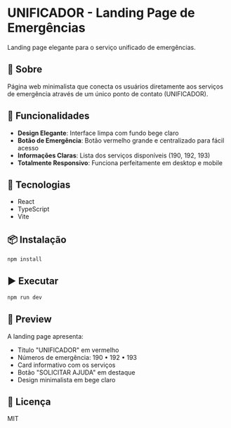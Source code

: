 # UNIFICADOR - Landing Page de Emergências

Landing page elegante para o serviço unificado de emergências.

## 📱 Sobre

Página web minimalista que conecta os usuários diretamente aos serviços de emergência através de um único ponto de contato (UNIFICADOR).

## 🎯 Funcionalidades

- **Design Elegante**: Interface limpa com fundo bege claro
- **Botão de Emergência**: Botão vermelho grande e centralizado para fácil acesso
- **Informações Claras**: Lista dos serviços disponíveis (190, 192, 193)
- **Totalmente Responsivo**: Funciona perfeitamente em desktop e mobile

## 🚀 Tecnologias

- React
- TypeScript
- Vite

## 📦 Instalação

```bash
npm install
```

## ▶️ Executar

```bash
npm run dev
```

## 🎨 Preview

A landing page apresenta:
- Título "UNIFICADOR" em vermelho
- Números de emergência: 190 • 192 • 193
- Card informativo com os serviços
- Botão "SOLICITAR AJUDA" em destaque
- Design minimalista em bege claro

## 📄 Licença

MIT
